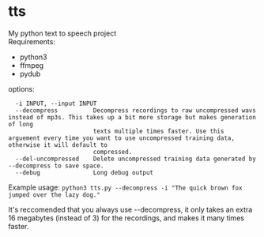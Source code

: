 # tts
My python text to speech project
<br>
Requirements:
 - python3
 - ffmpeg
 - pydub

options:
```  -h, --help            show this help message and exit
  -i INPUT, --input INPUT
  --decompress          Decompress recordings to raw uncompressed wavs instead of mp3s. This takes up a bit more storage but makes generation of long
                        texts multiple times faster. Use this arguement every time you want to use uncompressed training data, otherwise it will default to
                        compressed.
  --del-uncompressed    Delete uncompressed training data generated by --decompress to save space.
  --debug               Long debug output
```

Example usage:
`python3 tts.py --decompress -i "The quick brown fox jumped over the lazy dog." `

<p>It's reccomended that you always use --decompress, it only takes an extra 16 megabytes (instead of 3) for the recordings, and makes it many times faster.</p>
